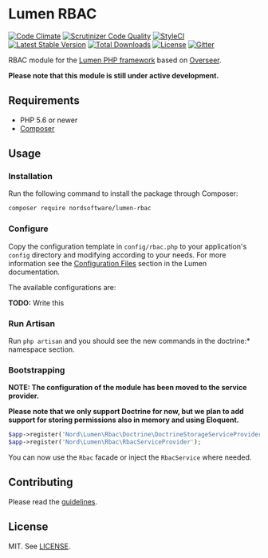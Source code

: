 # Lumen RBAC

[![Code Climate](https://codeclimate.com/github/nordsoftware/lumen-rbac/badges/gpa.svg)](https://codeclimate.com/github/nordsoftware/lumen-rbac)
[![Scrutinizer Code Quality](https://scrutinizer-ci.com/g/nordsoftware/lumen-rbac/badges/quality-score.png?b=master)](https://scrutinizer-ci.com/g/nordsoftware/lumen-rbac/?branch=master)
[![StyleCI](https://styleci.io/repos/37718430/shield?style=flat)](https://styleci.io/repos/37718430)
[![Latest Stable Version](https://poser.pugx.org/nordsoftware/lumen-rbac/version)](https://packagist.org/packages/nordsoftware/lumen-rbac)
[![Total Downloads](https://poser.pugx.org/nordsoftware/lumen-rbac/downloads)](https://packagist.org/packages/nordsoftware/lumen-rbac)
[![License](https://img.shields.io/badge/license-MIT-blue.svg)](LICENSE)
[![Gitter](https://img.shields.io/gitter/room/norsoftware/open-source.svg?maxAge=2592000)](https://gitter.im/nordsoftware/open-source)

RBAC module for the [Lumen PHP framework](http://lumen.laravel.com/) based on [Overseer](http://github.com/crisu83/overseer/).

**Please note that this module is still under active development.**

## Requirements

- PHP 5.6 or newer
- [Composer](http://getcomposer.org)

## Usage

### Installation

Run the following command to install the package through Composer:

```sh
composer require nordsoftware/lumen-rbac
```

### Configure

Copy the configuration template in `config/rbac.php` to your application's `config` directory and modifying according to your needs. For more information see the [Configuration Files](http://lumen.laravel.com/docs/configuration#configuration-files) section in the Lumen documentation.

The available configurations are:

**TODO:** Write this

### Run Artisan

Run ```php artisan``` and you should see the new commands in the doctrine:* namespace section.

### Bootstrapping

**NOTE: The configuration of the module has been moved to the service provider.**

**Please note that we only support Doctrine for now, but we plan to add support for storing permissions also in memory and using Eloquent.**

```php
$app->register('Nord\Lumen\Rbac\Doctrine\DoctrineStorageServiceProvider');
$app->register('Nord\Lumen\Rbac\RbacServiceProvider');
```

You can now use the ```Rbac``` facade or inject the ```RbacService``` where needed.

## Contributing

Please read the [guidelines](.github/CONTRIBUTING.md).

## License

MIT. See [LICENSE](LICENSE).
